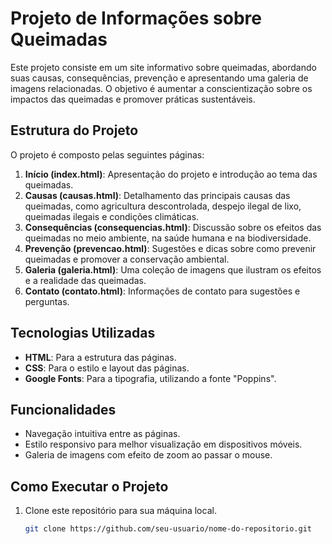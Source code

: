 # Projeto de Informações sobre Queimadas

Este projeto consiste em um site informativo sobre queimadas, abordando suas causas, consequências, prevenção e apresentando uma galeria de imagens relacionadas. O objetivo é aumentar a conscientização sobre os impactos das queimadas e promover práticas sustentáveis.

## Estrutura do Projeto

O projeto é composto pelas seguintes páginas:

1. **Início (index.html)**: Apresentação do projeto e introdução ao tema das queimadas.
2. **Causas (causas.html)**: Detalhamento das principais causas das queimadas, como agricultura descontrolada, despejo ilegal de lixo, queimadas ilegais e condições climáticas.
3. **Consequências (consequencias.html)**: Discussão sobre os efeitos das queimadas no meio ambiente, na saúde humana e na biodiversidade.
4. **Prevenção (prevencao.html)**: Sugestões e dicas sobre como prevenir queimadas e promover a conservação ambiental.
5. **Galeria (galeria.html)**: Uma coleção de imagens que ilustram os efeitos e a realidade das queimadas.
6. **Contato (contato.html)**: Informações de contato para sugestões e perguntas.

## Tecnologias Utilizadas

- **HTML**: Para a estrutura das páginas.
- **CSS**: Para o estilo e layout das páginas.
- **Google Fonts**: Para a tipografia, utilizando a fonte "Poppins".

## Funcionalidades

- Navegação intuitiva entre as páginas.
- Estilo responsivo para melhor visualização em dispositivos móveis.
- Galeria de imagens com efeito de zoom ao passar o mouse.

## Como Executar o Projeto

1. Clone este repositório para sua máquina local.
   ```bash
   git clone https://github.com/seu-usuario/nome-do-repositorio.git

